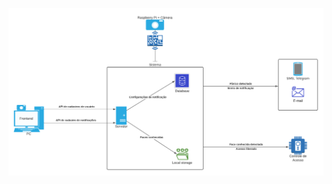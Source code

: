 ![alt text](https://github.com/gabezolla/access-control-application/blob/ddda4de87889ee644eb8b38be48d301758d30591/Application%20Sketch.png)
